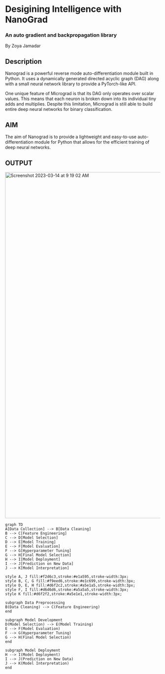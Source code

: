 <h1> Desigining Intelligence with NanoGrad </h1>
<h3> An auto gradient and backpropagation library</h3>

<p> By Zoya Jamadar <p/>

<h2> Description </h2>

Nanograd is a powerful reverse mode auto-differentiation module built in Python. It uses a dynamically generated directed acyclic graph (DAG) along with a small neural network library to provide a PyTorch-like API.

One unique feature of Micrograd is that its DAG only operates over scalar values. This means that each neuron is broken down into its individual tiny adds and multiplies. Despite this limitation, Micrograd is still able to build entire deep neural networks for binary classification.

<h2> AIM </h2>

The aim of Nanograd is to provide a lightweight and easy-to-use auto-differentiation module for Python that allows for the efficient training of deep neural networks.


<h2> OUTPUT </h2>

<img width="1118" alt="Screenshot 2023-03-14 at 9 19 02 AM" src="https://user-images.githubusercontent.com/84071291/224888552-28b8cf33-153c-405d-8af7-bc5f1a360bf8.png">

```mermaid
graph TD
A[Data Collection] --> B[Data Cleaning]
B --> C[Feature Engineering]
C --> D[Model Selection]
D --> E[Model Training]
E --> F[Model Evaluation]
F --> G[Hyperparameter Tuning]
G --> H[Final Model Selection]
H --> I[Model Deployment]
I --> J[Prediction on New Data]
J --> K[Model Interpretation]

style A, J fill:#f2d6c3,stroke:#e1a595,stroke-width:3px;
style B, C, G fill:#f9eed6,stroke:#e1c699,stroke-width:3px;
style D, E, H fill:#d6f2c2,stroke:#a5e1a5,stroke-width:3px;
style F, I fill:#d6d6d6,stroke:#a5a5a5,stroke-width:3px;
style K fill:#d6f2f2,stroke:#a5e1e1,stroke-width:3px;

subgraph Data Preprocessing
B(Data Cleaning) --> C(Feature Engineering)
end

subgraph Model Development
D(Model Selection) --> E(Model Training)
E --> F(Model Evaluation)
F --> G(Hyperparameter Tuning)
G --> H(Final Model Selection)
end

subgraph Model Deployment
H --> I(Model Deployment)
I --> J(Prediction on New Data)
J --> K(Model Interpretation)
end


```






